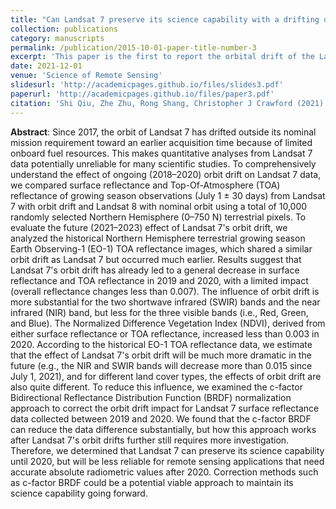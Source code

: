 ```yaml
---
title: "Can Landsat 7 preserve its science capability with a drifting orbit?"
collection: publications
category: manuscripts
permalink: /publication/2015-10-01-paper-title-number-3
excerpt: 'This paper is the first to report the orbital drift of the Landsat 7 satellite and its impact on reflectance. <b>The findings summarized in this study currently serve as foundational information about Landsat 7, as featured in <a href='https://developers.google.com/earth-engine/datasets/catalog/LANDSAT_LE07_C02_T1_L2#description'> Google Earth Engine </a>.</b>'
date: 2021-12-01
venue: 'Science of Remote Sensing'
slidesurl: 'http://academicpages.github.io/files/slides3.pdf'
paperurl: 'http://academicpages.github.io/files/paper3.pdf'
citation: 'Shi Qiu, Zhe Zhu, Rong Shang, Christopher J Crawford (2021). &quot;Can Landsat 7 preserve its science capability with a drifting orbit?.&quot; <i>Science of Remote Sensing</i>. 4.'
---
```


<b>Abstract</b>: Since 2017, the orbit of Landsat 7 has drifted outside its nominal mission requirement toward an earlier acquisition time because of limited onboard fuel resources. This makes quantitative analyses from Landsat 7 data potentially unreliable for many scientific studies. To comprehensively understand the effect of ongoing (2018–2020) orbit drift on Landsat 7 data, we compared surface reflectance and Top-Of-Atmosphere (TOA) reflectance of growing season observations (July 1 ± 30 days) from Landsat 7 with orbit drift and Landsat 8 with nominal orbit using a total of 10,000 randomly selected Northern Hemisphere (0–750 N) terrestrial pixels. To evaluate the future (2021–2023) effect of Landsat 7's orbit drift, we analyzed the historical Northern Hemisphere terrestrial growing season Earth Observing-1 (EO-1) TOA reflectance images, which shared a similar orbit drift as Landsat 7 but occurred much earlier. Results suggest that Landsat 7's orbit drift has already led to a general decrease in surface reflectance and TOA reflectance in 2019 and 2020, with a limited impact (overall reflectance changes less than 0.007). The influence of orbit drift is more substantial for the two shortwave infrared (SWIR) bands and the near infrared (NIR) band, but less for the three visible bands (i.e., Red, Green, and Blue). The Normalized Difference Vegetation Index (NDVI), derived from either surface reflectance or TOA reflectance, increased less than 0.003 in 2020. According to the historical EO-1 TOA reflectance data, we estimate that the effect of Landsat 7's orbit drift will be much more dramatic in the future (e.g., the NIR and SWIR bands will decrease more than 0.015 since July 1, 2021), and for different land cover types, the effects of orbit drift are also quite different. To reduce this influence, we examined the c-factor Bidirectional Reflectance Distribution Function (BRDF) normalization approach to correct the orbit drift impact for Landsat 7 surface reflectance data collected between 2019 and 2020. We found that the c-factor BRDF can reduce the data difference substantially, but how this approach works after Landsat 7's orbit drifts further still requires more investigation. Therefore, we determined that Landsat 7 can preserve its science capability until 2020, but will be less reliable for remote sensing applications that need accurate absolute radiometric values after 2020. Correction methods such as c-factor BRDF could be a potential viable approach to maintain its science capability going forward.
